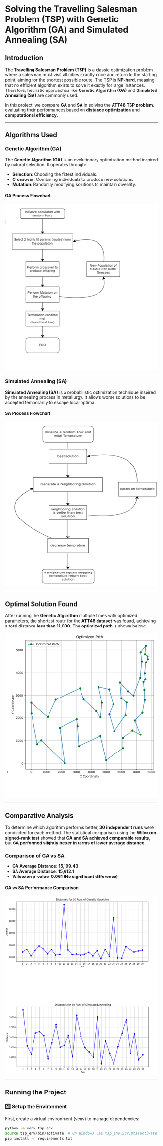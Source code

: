 # Solving the Travelling Salesman Problem (TSP) with Genetic Algorithm (GA) and Simulated Annealing (SA)

## Introduction

The **Travelling Salesman Problem (TSP)** is a classic optimization problem where a salesman must visit all cities exactly once and return to the starting point, aiming for the shortest possible route. The TSP is **NP-hard**, meaning that no efficient algorithm exists to solve it exactly for large instances. Therefore, heuristic approaches like **Genetic Algorithm (GA)** and **Simulated Annealing (SA)** are commonly used.

In this project, we compare **GA** and **SA** in solving the **ATT48 TSP problem**, evaluating their performances based on **distance optimization** and **computational efficiency**.

---

## Algorithms Used

### Genetic Algorithm (GA)

The **Genetic Algorithm (GA)** is an evolutionary optimization method inspired by natural selection. It operates through:
- **Selection**: Choosing the fittest individuals.
- **Crossover**: Combining individuals to produce new solutions.
- **Mutation**: Randomly modifying solutions to maintain diversity.

#### GA Process Flowchart
![GA Flowchart](ga_flowchart.png)

### Simulated Annealing (SA)

**Simulated Annealing (SA)** is a probabilistic optimization technique inspired by the annealing process in metallurgy. It allows worse solutions to be accepted temporarily to escape local optima.

#### SA Process Flowchart
![SA Flowchart](sa_flowchart.png)

---

## Optimal Solution Found

After running the **Genetic Algorithm** multiple times with optimized parameters, the shortest route for the **ATT48 dataset** was found, achieving a total distance **less than 11,000**. The **optimized path** is shown below:

![Optimized Path](optimisedpath.png)

---

## Comparative Analysis

To determine which algorithm performs better, **30 independent runs** were conducted for each method. The statistical comparison using the **Wilcoxon signed-rank test** showed that **GA and SA achieved comparable results**, but **GA performed slightly better in terms of lower average distance**.

### Comparison of GA vs SA
- **GA Average Distance**: **15,199.43**
- **SA Average Distance**: **15,612.1**
- **Wilcoxon p-value**: **0.061 (No significant difference)**

#### GA vs SA Performance Comparison
![GA vs SA Comparison](comparison.png)

---

## Running the Project

### 1️⃣ Setup the Environment
First, create a virtual environment (venv) to manage dependencies:
```bash
python -m venv tsp_env
source tsp_env/bin/activate  # On Windows use tsp_env\Scripts\activate
pip install -r requirements.txt
